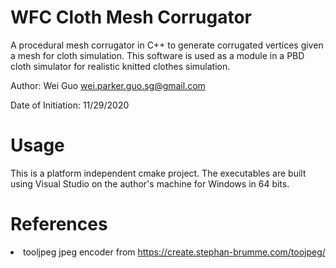 # WFC Cloth Mesh Corrugator
A procedural mesh corrugator in C++ to generate corrugated vertices given a mesh for cloth simulation. This software is used as a module in a PBD cloth simulator for realistic knitted clothes simulation.

Author: Wei Guo <a href="mailto:wei.parker.guo.sg@gmail.com">wei.parker.guo.sg@gmail.com</a>

Date of Initiation: 11/29/2020

# Usage
This is a platform independent cmake project. The executables are built using Visual Studio on the author's machine for Windows in 64 bits.

# References
<li>tooljpeg jpeg encoder from <a href="https://create.stephan-brumme.com/toojpeg/">https://create.stephan-brumme.com/toojpeg/</a></li>
